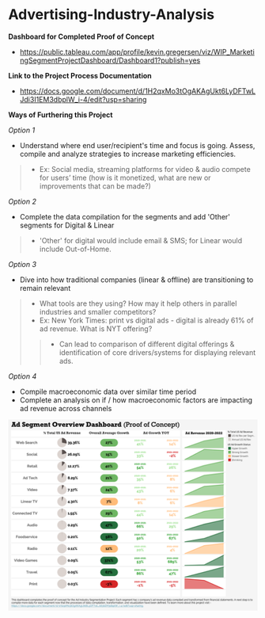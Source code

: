 # Advertising-Industry-Analysis

<b>Dashboard for Completed Proof of Concept</b>
* [https://public.tableau.com/app/profile/kevin.gregersen/viz/WIP_MarketingSegmentProjectDashboard/Dashboard1?publish=yes
](https://public.tableau.com/app/profile/kevin.gregersen/viz/AdIndustrySegmentationProject_WIP/AdOverviewDashboardpoc)

<b>Link to the Project Process Documentation</b>
* https://docs.google.com/document/d/1H2qxMo3tOgAKAgUkt6LyDFTwLJdi3I1EM3dbplW_i-4/edit?usp=sharing

<b>Ways of Furthering this Project</b>

_Option 1_
* Understand where end user/recipient's time and focus is going. Assess, compile and analyze strategies to increase marketing efficiencies. 
>* Ex: Social media, streaming platforms for video & audio compete for users’ time (how is it monetized, what are new or improvements that can be made?)

_Option 2_
* Complete the data compilation for the segments and add 'Other' segments for Digital & Linear
>* 'Other' for digital would include email & SMS; for Linear would include Out-of-Home.

_Option 3_
* Dive into how traditional companies (linear & offline) are transitioning to remain relevant 
>* What tools are they using? How may it help others in parallel industries and smaller competitors?
>* Ex: New York Times: print vs digital ads - digital is already 61% of ad revenue. What is NYT offering?
>>* Can lead to comparison of different digital offerings & identification of core drivers/systems for displaying relevant ads.

_Option 4_
* Compile macroeconomic data over similar time period 
* Complete an analysis on if / how macroeconomic factors are impacting ad revenue across channels


<p align="left">
  <img src="Ad_Industry_Overview_Dashboard_poc.png" width="800" title="Dashboard POC">
</p>
